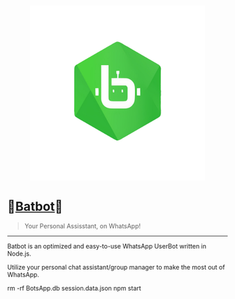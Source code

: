 <p align="center">
  <img src="images/BotsApp_Logo.png" height="400px"/>
</p>


# 💠[Batbot](https://mybotsapp.com/)💠
> Your Personal Assisstant, on WhatsApp!
---


Batbot is an optimized and easy-to-use WhatsApp UserBot written in Node.js.

Utilize your personal chat assistant/group manager to make the most out of WhatsApp.   





rm -rf BotsApp.db session.data.json
npm start
```

